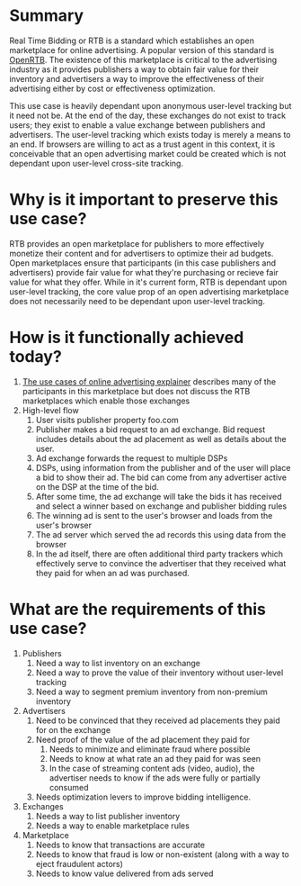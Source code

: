 # Summary

Real Time Bidding or RTB is a standard which establishes an open marketplace for online advertising.  A popular version of this standard is [OpenRTB](https://www.iab.com/wp-content/uploads/2016/03/OpenRTB-API-Specification-Version-2-5-FINAL.pdf).  The existence of this marketplace is critical to the advertising industry as it provides publishers a way to obtain fair value for their inventory and advertisers a way to improve the effectiveness of their advertising either by cost or effectiveness optimization.

This use case is heavily dependant upon anonymous user-level tracking but it need not be.  At the end of the day, these exchanges do not exist to track users; they exist to enable a value exchange between publishers and advertisers.  The user-level tracking which exists today is merely a means to an end.  If browsers are willing to act as a trust agent in this context, it is conceivable that an open advertising market could be created which is not dependant upon user-level cross-site tracking.

# Why is it important to preserve this use case?

RTB provides an open marketplace for publishers to more effectively monetize their content and for advertisers to optimize their ad budgets.  Open marketplaces ensure that participants (in this case publishers and advertisers) provide fair value for what they're purchasing or recieve fair value for what they offer.  While in it's current form, RTB is dependant upon user-level tracking, the core value prop of an open advertising marketplace does not necessarily need to be dependant upon user-level tracking.

# How is it functionally achieved today?

1. [The use cases of online advertising explainer](https://github.com/w3c/web-advertising/blob/master/UseCasesofOnlineAdvertising.md) describes many of the participants in this marketplace but does not discuss the RTB marketplaces which enable those exchanges
1. High-level flow
    1. User visits publisher property foo.com
    1. Publisher makes a bid request to an ad exchange.  Bid request includes details about the ad placement as well as details about the user.
    1. Ad exchange forwards the request to multiple DSPs
    1. DSPs, using information from the publisher and of the user will place a bid to show their ad.  The bid can come from any advertiser active on the DSP at the time of the bid.
    1. After some time, the ad exchange will take the bids it has received and select a winner based on exchange and publisher bidding rules
    1. The winning ad is sent to the user's browser and loads from the user's browser
    1. The ad server which served the ad records this using data from the browser
    1. In the ad itself, there are often additional third party trackers which effectively serve to convince the advertiser that they received what they paid for when an ad was purchased.

# What are the requirements of this use case?

1. Publishers
    1. Need a way to list inventory on an exchange
    1. Need a way to prove the value of their inventory without user-level tracking
    1. Need a way to segment premium inventory from non-premium inventory
1. Advertisers
    1. Need to be convinced that they received ad placements they paid for on the exchange
    1. Need proof of the value of the ad placement they paid for
        1. Needs to minimize and eliminate fraud where possible
        1. Needs to know at what rate an ad they paid for was seen
        1. In the case of streaming content ads (video, audio), the advertiser needs to know if the ads were fully or partially consumed
    1. Needs optimization levers to improve bidding intelligence.
1. Exchanges
    1. Needs a way to list publisher inventory
    1. Needs a way to enable marketplace rules
1. Marketplace
    1. Needs to know that transactions are accurate
    1. Needs to know that fraud is low or non-existent (along with a way to eject fraudulent actors)
    1. Needs to know value delivered from ads served
       
